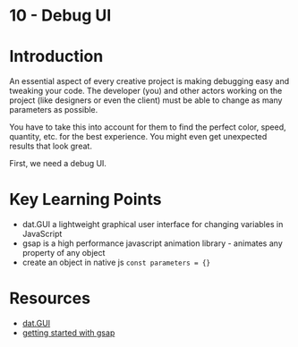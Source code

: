 # 10 - Debug UI

# Introduction 
An essential aspect of every creative project is making debugging easy and tweaking your code. The developer (you) and other actors working on the project (like designers or even the client) must be able to change as many parameters as possible.

You have to take this into account for them to find the perfect color, speed, quantity, etc. for the best experience. You might even get unexpected results that look great.

First, we need a debug UI.

# Key Learning Points 
- dat.GUI a lightweight graphical user interface for changing variables in JavaScript 
- gsap is a high performance javascript animation library - animates any property of any object
- create an object in native js `const parameters = {}`

# Resources 
- [dat.GUI](https://www.npmjs.com/package/dat.gui)
- [getting started with gsap](https://greensock.com/get-started/)